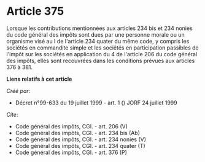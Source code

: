 # Article 375

Lorsque les contributions mentionnées aux articles 234 bis et 234 nonies du code général des impôts sont dues par une
personne morale ou un organisme visé au I de l'article 234 quater du même code, y compris les sociétés en commandite simple
et les sociétés en participation passibles de l'impôt sur les sociétés en application du 4 de l'article 206 du code général
des impôts, elles sont recouvrées dans les conditions prévues aux articles 376 à 381.

**Liens relatifs à cet article**

_Créé par_:

  - Décret n°99-633 du 19 juillet 1999 - art. 1 () JORF 24 juillet 1999

_Cite_:

  - Code général des impôts, CGI. - art. 206 (V)
  - Code général des impôts, CGI. - art. 234 bis (Ab)
  - Code général des impôts, CGI. - art. 234 nonies (V)
  - Code général des impôts, CGI. - art. 234 quater (T)
  - Code général des impôts, CGI. - art. 376 (P)
